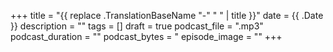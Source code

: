 +++
title = "{{ replace .TranslationBaseName "-" " " | title }}"
date = {{ .Date }}
description = ""
tags = []
draft = true
podcast_file = ".mp3"
podcast_duration = ""
podcast_bytes = "
episode_image = ""
+++
